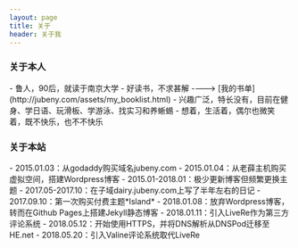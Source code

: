 ```yaml
---
layout: page 
title: 关于
header: 关于我
---
```

<h3>关于本人</h3>
- 鲁人，90后，就读于南京大学
- 好读书，不求甚解 ----> [我的书单](http://jubeny.com/assets/my_booklist.html)
- 兴趣广泛，特长没有，目前在健身、学日语、玩滑板、学游泳、找实习和养蜥蜴
- 想着，生活着，偶尔也微笑着，既不快乐，也不不快乐

<h3>关于本站</h3>
- 2015.01.03：从godaddy购买域名jubeny.com
- 2015.01.04：从老薛主机购买虚拟空间，搭建Wordpress博客
- 2015.01-2018.01：极少更新博客但频繁更换主题
- 2017.05-2017.10：在子域dairy.jubeny.com上写了半年左右的日记
- 2017.09.10：第一次购买付费主题*Island*
- 2018.01.08：放弃Wordpress博客，转而在Github Pages上搭建Jekyll静态博客
- 2018.01.11：引入LiveRe作为第三方评论系统 
- 2018.05.12：开始使用HTTPS，并将DNS解析从DNSPod迁移至HE.net
- 2018.05.20：引入Valine评论系统取代LiveRe
